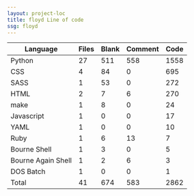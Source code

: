 ```yaml
---
layout: project-loc
title: floyd Line of code
ssg: floyd
---
```

<div class="table-responsive">
<table class="table">
<thead><tr>
<th>Language</th>
<th>Files</th>
<th>Blank</th>
<th>Comment</th>
<th>Code</th>
</tr></thead><tbody>
<tr><td>Python</td><td> 27</td><td> 511</td><td> 558</td><td> 1558</td></tr>
<tr><td>CSS</td><td> 4</td><td> 84</td><td> 0</td><td> 695</td></tr>
<tr><td>SASS</td><td> 1</td><td> 53</td><td> 0</td><td> 272</td></tr>
<tr><td>HTML</td><td> 2</td><td> 7</td><td> 6</td><td> 270</td></tr>
<tr><td>make</td><td> 1</td><td> 8</td><td> 0</td><td> 24</td></tr>
<tr><td>Javascript</td><td> 1</td><td> 0</td><td> 0</td><td> 17</td></tr>
<tr><td>YAML</td><td> 1</td><td> 0</td><td> 0</td><td> 10</td></tr>
<tr><td>Ruby</td><td> 1</td><td> 6</td><td> 13</td><td> 7</td></tr>
<tr><td>Bourne Shell</td><td> 1</td><td> 3</td><td> 0</td><td> 5</td></tr>
<tr><td>Bourne Again Shell</td><td> 1</td><td> 2</td><td> 6</td><td> 3</td></tr>
<tr><td>DOS Batch</td><td> 1</td><td> 0</td><td> 0</td><td> 1</td></tr>
<tr><td>Total</td><td>41</td><td>674</td><td>583</td><td>2862</td></tr>
</tbody></table></div>
